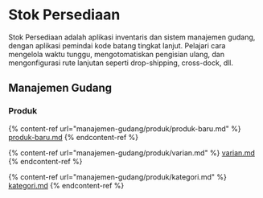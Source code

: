 # Stok Persediaan

Stok Persediaan adalah aplikasi inventaris dan sistem manajemen gudang, dengan aplikasi pemindai kode batang tingkat lanjut. Pelajari cara mengelola waktu tunggu, mengotomatiskan pengisian ulang, dan mengonfigurasi rute lanjutan seperti drop-shipping, cross-dock, dll.

## Manajemen Gudang

### **Produk**

{% content-ref url="manajemen-gudang/produk/produk-baru.md" %}
[produk-baru.md](manajemen-gudang/produk/produk-baru.md)
{% endcontent-ref %}

{% content-ref url="manajemen-gudang/produk/varian.md" %}
[varian.md](manajemen-gudang/produk/varian.md)
{% endcontent-ref %}

{% content-ref url="manajemen-gudang/produk/kategori.md" %}
[kategori.md](manajemen-gudang/produk/kategori.md)
{% endcontent-ref %}
